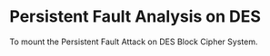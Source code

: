 # Persistent Fault Analysis on DES
To mount the Persistent Fault Attack on DES Block Cipher System.

